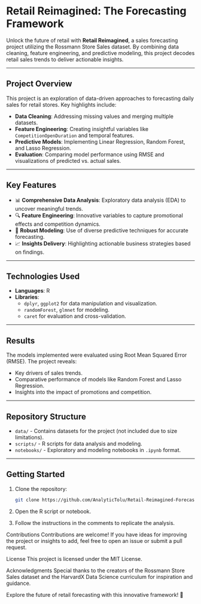 # Retail Reimagined: The Forecasting Framework

Unlock the future of retail with **Retail Reimagined**, a sales forecasting project utilizing the Rossmann Store Sales dataset. By combining data cleaning, feature engineering, and predictive modeling, this project decodes retail sales trends to deliver actionable insights.

---

## **Project Overview**
This project is an exploration of data-driven approaches to forecasting daily sales for retail stores. Key highlights include:
- **Data Cleaning**: Addressing missing values and merging multiple datasets.
- **Feature Engineering**: Creating insightful variables like `CompetitionOpenDuration` and temporal features.
- **Predictive Models**: Implementing Linear Regression, Random Forest, and Lasso Regression.
- **Evaluation**: Comparing model performance using RMSE and visualizations of predicted vs. actual sales.

---

## **Key Features**
- 📊 **Comprehensive Data Analysis**: Exploratory data analysis (EDA) to uncover meaningful trends.
- 🔍 **Feature Engineering**: Innovative variables to capture promotional effects and competition dynamics.
- 🤖 **Robust Modeling**: Use of diverse predictive techniques for accurate forecasting.
- 📈 **Insights Delivery**: Highlighting actionable business strategies based on findings.

---

## **Technologies Used**
- **Languages**: R
- **Libraries**: 
  - `dplyr`, `ggplot2` for data manipulation and visualization.
  - `randomForest`, `glmnet` for modeling.
  - `caret` for evaluation and cross-validation.

---

## **Results**
The models implemented were evaluated using Root Mean Squared Error (RMSE). The project reveals:
- Key drivers of sales trends.
- Comparative performance of models like Random Forest and Lasso Regression.
- Insights into the impact of promotions and competition.

---

## **Repository Structure**
- `data/` - Contains datasets for the project (not included due to size limitations).
- `scripts/` - R scripts for data analysis and modeling.
- `notebooks/` - Exploratory and modeling notebooks in `.ipynb` format.

---

## **Getting Started**
1. Clone the repository:  
   ```bash
   git clone https://github.com/AnalyticTolu/Retail-Reimagined-Forecasting.git

2. Open the R script or notebook.

3. Follow the instructions in the comments to replicate the analysis.

Contributions
Contributions are welcome! If you have ideas for improving the project or insights to add, feel free to open an issue or submit a pull request.

License
This project is licensed under the MIT License.

Acknowledgments
Special thanks to the creators of the Rossmann Store Sales dataset and the HarvardX Data Science curriculum for inspiration and guidance.

Explore the future of retail forecasting with this innovative framework! 🚀
